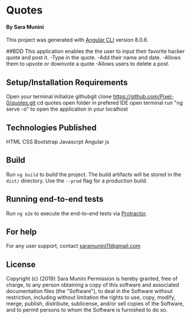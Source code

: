 # Quotes

#### By Sara Munini

This project was generated with [Angular CLI](https://github.com/angular/angular-cli) version 8.0.6.

##BDD
This application enables the the user to input their favorite hacker quote and post it.
-Type in the quote.
-Add their name and date.
-Allows them to upvote or downvote a quote
-Allows users to delete a post.

## Setup/Installation Requirements
Open your terminal
initialize githubgit clone https://github.com/Pixel-0/quotes.git
cd quotes
open folder in prefered IDE
open terminal
run "ng serve -o" to open the application in your localhost

## Technologies Published
HTML
CSS
Bootstrap
Javascrpt
Angular js


## Build

Run `ng build` to build the project. The build artifacts will be stored in the `dist/` directory. Use the `--prod` flag for a production build.


## Running end-to-end tests

Run `ng e2e` to execute the end-to-end tests via [Protractor](http://www.protractortest.org/).

## For help
For any user support, contact saramunini11@gmail.com

## License
Copyright (c) {2019} Sara Munini Permission is hereby granted, free of charge, to any person obtaining a copy of this software and associated documentation files (the "Software"), to deal in the Software without restriction, including without limitation the rights to use, copy, modify, merge, publish, distribute, sublicense, and/or sell copies of the Software, and to permit persons to whom the Software is furnished to do so.
